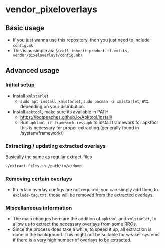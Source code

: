 # vendor_pixeloverlays

## Basic usage

- If you just wanna use this repository, then you just need to include `config.mk`
- This is as simple as: `$(call inherit-product-if-exists, vendor/pixeloverlays/config.mk)`

## Advanced usage

### Initial setup
- Install `xmlstarlet`
  - `sudo apt install xmlstarlet`, `sudo pacman -S xmlstarlet`, etc. depending on your distribution.
- Install `apktool`, make sure its available in PATH
  - https://ibotpeaches.github.io/Apktool/install/
  - Run `apktool if framework-res.apk` to install framework for apktool this is necessary for proper extracting
    (generally found in /system/framework/)

### Extracting / updating extracted overlays

Basically the same as regular extract-files

```sh
./extract-files.sh /path/to/a/dump
```

### Removing certain overlays

- If certain overlay configs are not required, you can simply add them to `exclude-tag.txt`, those will be removed from the extracted overlays.

### Miscellaneous information

- The main changes here are the addition of `apktool` and `xmlstarlet`, to allow us to extract the necessary overlays from some RROs.
- Since the process does take a while, to speed it up, all extraction is done in the background. This might not be suitable for weaker systems if there is a very high number of overlays to be extracted.

